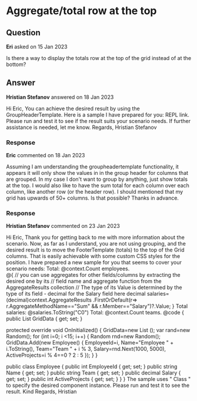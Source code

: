 # Aggregate/total row at the top

## Question

**Eri** asked on 15 Jan 2023

Is there a way to display the totals row at the top of the grid instead of at the bottom?

## Answer

**Hristian Stefanov** answered on 18 Jan 2023

Hi Eric, You can achieve the desired result by using the GroupHeaderTemplate. Here is a sample I have prepared for you: REPL link. Please run and test it to see if the result suits your scenario needs. If further assistance is needed, let me know. Regards, Hristian Stefanov

### Response

**Eric** commented on 18 Jan 2023

Assuming I am understanding the groupheadertemplate functionality, it appears it will only show the values in in the group header for columns that are grouped. In my case I don't want to group by anything, just show totals at the top. I would also like to have the sum total for each column over each column, like another row (or the header row). I should mentioned that my grid has upwards of 50+ columns. Is that possible? Thanks in advance.

### Response

**Hristian Stefanov** commented on 23 Jan 2023

Hi Eric, Thank you for getting back to me with more information about the scenario. Now, as far as I understand, you are not using grouping, and the desired result is to move the FooterTemplate (totals) to the top of the Grid columns. That is easily achievable with some custom CSS styles for the position. I have prepared a new sample for you that seems to cover your scenario needs: <style>.my-grid.k-grid-footer { position: absolute; border-bottom: solid; border-bottom-width: 1px; border-bottom-color: rgba ( 0, 0, 0, 0.08 ); /* required for responsiveness */ width: 100%;
}.my-grid.k-grid-header { margin-top: 55px;
} </style> <TelerikGrid Class="my-grid" Data=@GridData Pageable="true" Height="500px"> <GridAggregates> <GridAggregate Field=@nameof(Employee.Name) Aggregate="@GridAggregateType.Count" /> <GridAggregate Field=@nameof(Employee.Team) Aggregate="@GridAggregateType.Count" /> <GridAggregate Field=@nameof(Employee.Salary) Aggregate="@GridAggregateType.Max" /> <GridAggregate Field=@nameof(Employee.Salary) Aggregate="@GridAggregateType.Sum" /> </GridAggregates> <GridColumns> <GridColumn Field=@nameof(Employee.Name) Groupable="false"> <FooterTemplate> Total: @context.Count employees. <br /> @{
// you can use aggregates for other fields/columns by extracting the desired one by its
// field name and aggregate function from the AggregateResults collection
// The type of its Value is determined by the type of its field - decimal for the Salary field here
decimal salaries=(decimal)context.AggregateResults
.FirstOrDefault(r=> r.AggregateMethodName=="Sum" && r.Member=="Salary")?.Value;
}
Total salaries: @salaries.ToString("C0") </FooterTemplate> </GridColumn> <GridColumn Field=@nameof(Employee.Team) Title="Team"> <FooterTemplate> Total: @context.Count teams. </FooterTemplate> </GridColumn> <GridColumn Field=@nameof(Employee.Salary) Title="Salary" /> <GridColumn Field=@nameof(Employee.ActiveProjects) Title="Active Projects" /> </GridColumns> </TelerikGrid> @code {
public List <Employee> GridData { get; set; }

protected override void OnInitialized()
{
GridData=new List <Employee> ();
var rand=new Random();
for (int i=0; i <15; i++)
{
Random rnd=new Random();
GridData.Add(new Employee()
{
EmployeeId=i,
Name="Employee " + i.ToString(),
Team="Team " + i % 3,
Salary=rnd.Next(1000, 5000),
ActiveProjects=i % 4==0 ? 2 : 5
});
}
}

public class Employee
{
public int EmployeeId { get; set; }
public string Name { get; set; }
public string Team { get; set; }
public decimal Salary { get; set; }
public int ActiveProjects { get; set; }
}
} The sample uses " Class " to specify the desired component instance. Please run and test it to see the result. Kind Regards, Hristian
